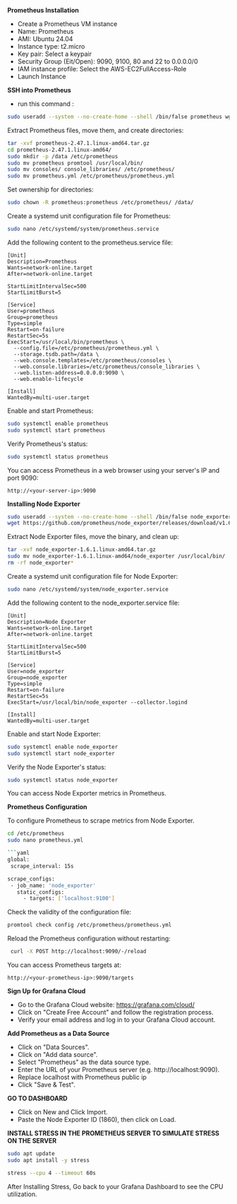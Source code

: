 **Prometheus Installation**

- Create a Prometheus VM instance
- Name: Prometheus
- AMI: Ubuntu 24.04
- Instance type: t2.micro
- Key pair: Select a keypair
- Security Group (Eit/Open): 9090, 9100, 80 and 22 to 0.0.0.0/0
- IAM instance profile: Select the AWS-EC2FullAccess-Role
- Launch Instance

**SSH into Prometheus**

- run this command : 

```bash
sudo useradd --system --no-create-home --shell /bin/false prometheus wget https://github.com/prometheus/prometheus/releases/download/v2.47.1/prometheus-2.47.1.linux-amd64.tar.gz
  ```

Extract Prometheus files, move them, and create directories:

```bash
tar -xvf prometheus-2.47.1.linux-amd64.tar.gz
cd prometheus-2.47.1.linux-amd64/
sudo mkdir -p /data /etc/prometheus
sudo mv prometheus promtool /usr/local/bin/
sudo mv consoles/ console_libraries/ /etc/prometheus/
sudo mv prometheus.yml /etc/prometheus/prometheus.yml
```

Set ownership for directories:

```bash
sudo chown -R prometheus:prometheus /etc/prometheus/ /data/
```

Create a systemd unit configuration file for Prometheus:

```bash
sudo nano /etc/systemd/system/prometheus.service
```

Add the following content to the prometheus.service file:

```plaintext
[Unit]
Description=Prometheus
Wants=network-online.target
After=network-online.target

StartLimitIntervalSec=500
StartLimitBurst=5

[Service]
User=prometheus
Group=prometheus
Type=simple
Restart=on-failure
RestartSec=5s
ExecStart=/usr/local/bin/prometheus \
  --config.file=/etc/prometheus/prometheus.yml \
  --storage.tsdb.path=/data \
  --web.console.templates=/etc/prometheus/consoles \
  --web.console.libraries=/etc/prometheus/console_libraries \
  --web.listen-address=0.0.0.0:9090 \
  --web.enable-lifecycle

[Install]
WantedBy=multi-user.target
```

Enable and start Prometheus:

 ```bash
sudo systemctl enable prometheus
sudo systemctl start prometheus
```

Verify Prometheus's status:

```bash
sudo systemctl status prometheus
 ```

You can access Prometheus in a web browser using your server's IP and port 9090:

 `http://<your-server-ip>:9090`

**Installing Node Exporter**

```bash
sudo useradd --system --no-create-home --shell /bin/false node_exporter
wget https://github.com/prometheus/node_exporter/releases/download/v1.6.1/node_exporter-1.6.1.linux-amd64.tar.gz
 ```

Extract Node Exporter files, move the binary, and clean up:

```bash
tar -xvf node_exporter-1.6.1.linux-amd64.tar.gz
sudo mv node_exporter-1.6.1.linux-amd64/node_exporter /usr/local/bin/
rm -rf node_exporter*
 ```

Create a systemd unit configuration file for Node Exporter:

 ```bash
sudo nano /etc/systemd/system/node_exporter.service
 ```
 
Add the following content to the node_exporter.service file:

 ```plaintext
[Unit]
Description=Node Exporter
Wants=network-online.target
After=network-online.target

StartLimitIntervalSec=500
StartLimitBurst=5

[Service]
User=node_exporter
Group=node_exporter
Type=simple
Restart=on-failure
RestartSec=5s
ExecStart=/usr/local/bin/node_exporter --collector.logind

[Install]
WantedBy=multi-user.target
 ```

Enable and start Node Exporter:

 ```bash
sudo systemctl enable node_exporter
sudo systemctl start node_exporter
 ```

Verify the Node Exporter's status:

 ```bash
sudo systemctl status node_exporter
 ```

You can access Node Exporter metrics in Prometheus.


**Prometheus Configuration**

To configure Prometheus to scrape metrics from Node Exporter.

 ```bash
cd /etc/prometheus
sudo nano prometheus.yml

```yaml
global:
  scrape_interval: 15s

scrape_configs:
  - job_name: 'node_exporter'
    static_configs:
      - targets: ['localhost:9100']
 ```

Check the validity of the configuration file:

 ```bash
promtool check config /etc/prometheus/prometheus.yml
 ```  

Reload the Prometheus configuration without restarting:

 ```bash
  curl -X POST http://localhost:9090/-/reload
 ```

You can access Prometheus targets at:

`http://<your-prometheus-ip>:9090/targets`


**Sign Up for Grafana Cloud**

- Go to the Grafana Cloud website: https://grafana.com/cloud/
- Click on "Create Free Account" and follow the registration process.
- Verify your email address and log in to your Grafana Cloud account.


**Add Prometheus as a Data Source**

- Click on "Data Sources".
- Click on "Add data source".
- Select "Prometheus" as the data source type.
- Enter the URL of your Prometheus server (e.g. http://localhost:9090).
- ⁠Replace localhost with Prometheus public ip
- Click "Save & Test".


**GO TO DASHBOARD**
- Click on New and Click Import.
- Paste the Node Exporter ID (1860), then click on Load.


**INSTALL STRESS IN THE PROMETHEUS SERVER TO SIMULATE STRESS ON THE SERVER**

```bash
sudo apt update
sudo apt install -y stress
```
```bash
stress --cpu 4 --timeout 60s
```

After Installing Stress, Go back to your Grafana Dashboard to see the CPU utilization.
